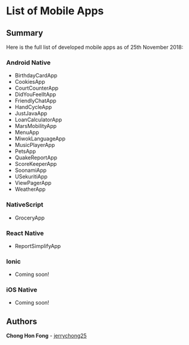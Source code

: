 # List of Mobile Apps

## Summary

Here is the full list of developed mobile apps as of 25th November 2018:

### Android Native
* BirthdayCardApp
* CookiesApp
* CourtCounterApp
* DidYouFeelItApp
* FriendlyChatApp
* HandCycleApp
* JustJavaApp
* LoanCalculatorApp
* MarsMobilityApp
* MenuApp
* MiwokLanguageApp
* MusicPlayerApp
* PetsApp
* QuakeReportApp
* ScoreKeeperApp
* SoonamiApp
* USekuritiApp
* ViewPagerApp
* WeatherApp

### NativeScript
* GroceryApp

### React Native
* ReportSimplifyApp

### Ionic
* Coming soon!

### iOS Native
* Coming soon!

## Authors

**Chong Hon Fong** - [jerrychong25](https://github.com/jerrychong25)
